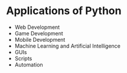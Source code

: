 # Applications of Python

- Web Development
- Game Development
- Mobile Development
- Machine Learning and Artificial Intelligence
- GUIs
- Scripts
- Automation

